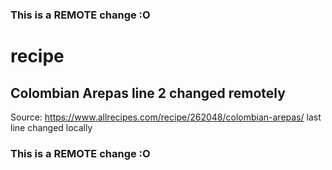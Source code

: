 ### This is a REMOTE change :O
# recipe
Colombian Arepas line 2 changed remotely
----------------

Source: https://www.allrecipes.com/recipe/262048/colombian-arepas/
last line changed locally
### This is a REMOTE change :O
